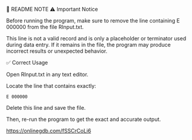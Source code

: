 📝 README NOTE
⚠️ Important Notice

Before running the program, make sure to remove the line containing E 000000 from the file RInput.txt.

This line is not a valid record and is only a placeholder or terminator used during data entry.
If it remains in the file, the program may produce incorrect results or unexpected behavior.

✅ Correct Usage

Open RInput.txt in any text editor.

Locate the line that contains exactly:

```E 000000```

Delete this line and save the file.

Then, re-run the program to get the exact and accurate output.

https://onlinegdb.com/fSSCrCoLi6